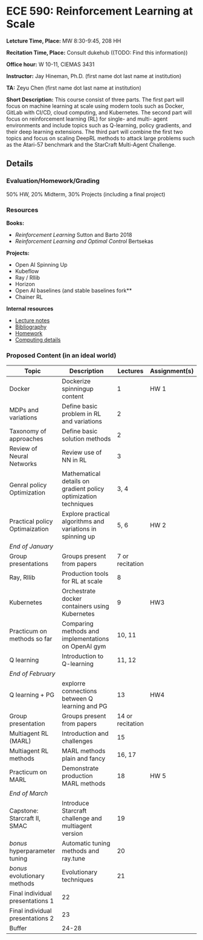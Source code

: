 # ECE 590: Reinforcement Learning at Scale

**Letcture Time, Place:** MW 8:30-9:45, 208 HH

**Recitation Time, Place:** Consult dukehub ((TODO: Find this information)) 

**Office hour:** W 10-11, CIEMAS 3431

**Instructor:** Jay Hineman, Ph.D. (first name dot last name at institution)

**TA:** Zeyu Chen (first name dot last name at institution)

**Short Description:** This course consist of three parts. The first part will
focus on machine learning at scale using modern tools such as Docker, GitLab
with CI/CD, cloud computing, and Kubernetes. The second part will focus on
reinforcement learning (RL) for single- and multi- agent environments and
include topics such as Q-learning, policy gradients, and their deep learning
extensions. The third part will combine the first two topics and focus on
scaling DeepRL methods to attack large problems such as the Atari-57 benchmark
and the StarCraft Multi-Agent Challenge.

## Details
### Evaluation/Homework/Grading
50% HW, 20% Midterm, 30% Projects (including a final project)

### Resources

**Books:**
 * *Reinforcement Learning* Sutton and Barto 2018
 * *Reinforcement Learning and Optimal Control* Bertsekas
 
**Projects:**
  * Open AI Spinning Up
  * Kubeflow
  * Ray / Rllib
  * Horizon
  * Open AI baselines (and stable baselines fork**
  * Chainer RL
  
**Internal resources**
  * [Lecture notes]()
  * [Bibliography]()
  * [Homework]()
  * [Computing details]()

### Proposed Content (in an ideal world)
| Topic                            | Description                                                     |         Lectures | Assignment(s) |
|----------------------------------|-----------------------------------------------------------------|------------------|---------------|
| Docker                           | Dockerize spinningup content                                    |                1 | HW 1          |
| MDPs and variations              | Define basic problem in RL and variations                       |                2 |               |
| Taxonomy of approaches           | Define basic solution methods                                   |                2 |               |
| Review of Neural Networks        | Review use of NN in RL                                          |                3 |               |
| Genral policy Optimization       | Mathematical details on gradient policy optimization techniques |             3, 4 |               |
| Practical policy Optimaization   | Explore practical algorithms and variations in spinning up      |             5, 6 | HW 2          |
| *End of January*                 |                                                                 |                  |               |
| Group presentations              | Groups present from papers                                      |  7 or recitation |               |
| Ray, Rllib                       | Production tools for RL at scale                                |                8 |               |
| Kubernetes                       | Orchestrate docker containers using Kubernetes                  |                9 | HW3           |
| Practicum on methods so far      | Comparing methods and implementations on OpenAI gym             |           10, 11 |               |
| Q learning                       | Introduction to Q-learning                                      |           11, 12 |               |
| *End of February*                |                                                                 |                  |               |
| Q learning + PG                  | explorre connections between Q learning and PG                  |               13 | HW4           |
| Group presentation               | Groups present from papers                                      | 14 or recitation |               |
| Multiagent RL (MARL)             | Introduction and challenges                                     |               15 |               |
| Multiagent RL methods            | MARL methods plain and fancy                                    |           16, 17 |               |
| Practicum on MARL                | Demonstrate production MARL methods                             |               18 | HW 5          |
| *End of March*                   |                                                                 |                  |               |
| Capstone: Starcraft II, SMAC     | Introduce Starcraft challenge and multiagent version            |               19 |               |
| *bonus* hyperparameter tuning    | Automatic tuning methods and ray.tune                           |               20 |               |
| *bonus* evolutionary methods     | Evolutionary techniques                                         |               21 |               |
| Final individual presentations 1 | 22                                                              |                  |               |
| Final individual presentations 2 | 23                                                              |                  |               |
| Buffer                           | 24-28                                                           |                  |               |
